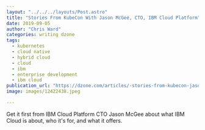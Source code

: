 ```yaml
---
layout: "../../../layouts/Post.astro"
title: "Stories From KubeCon With Jason McGee, CTO, IBM Cloud Platform"
date: 2019-09-05
author: "Chris Ward"
categories: writing dzone
tags: 
  - kubernetes
  - cloud native
  - hybrid cloud
  - cloud
  - ibm
  - enterprise development
  - ibm cloud
publication_url: "https://dzone.com/articles/-stories-from-kubecon-jason-mcgee-cto-ibm-cloud-pl"
image: images/12422438.jpeg

---
```

Get it first from IBM Cloud Platform CTO Jason McGee about what IBM Cloud is about, who it's for, and what it offers.

